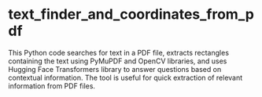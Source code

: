 # text_finder_and_coordinates_from_pdf
This Python code searches for text in a PDF file, extracts rectangles containing the text using PyMuPDF and OpenCV libraries, and uses Hugging Face Transformers library to answer questions based on contextual information. The tool is useful for quick extraction of relevant information from PDF files.
